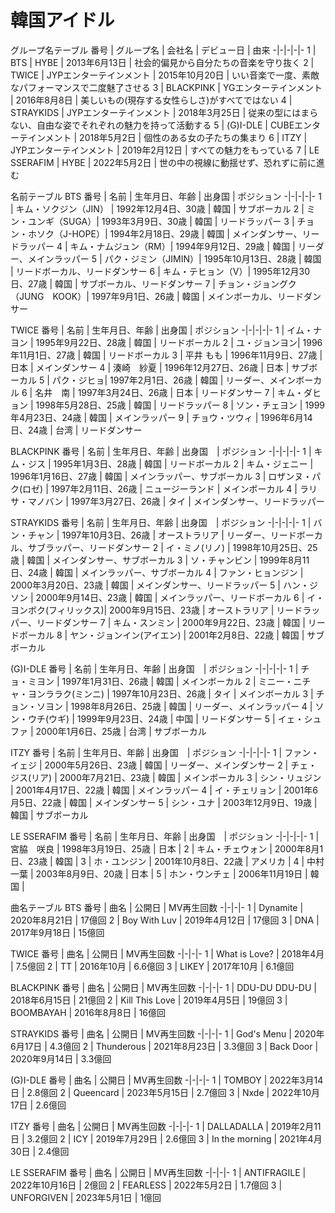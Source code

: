 # 韓国アイドル


グループ名テーブル
番号 | グループ名 | 会社名 | デビュー日 | 由来
-|-|-|-|-
1 | BTS | HYBE | 2013年6月13日 | 社会的偏見から自分たちの音楽を守り抜く
2 | TWICE | JYPエンターテインメント | 2015年10月20日 | いい音楽で一度、素敵なパフォーマンスで二度魅了させる
3 | BLACKPINK | YGエンターテインメント | 2016年8月8日 | 美しいもの(現存する女性らしさ)がすべてではない
4 | STRAYKIDS | JYPエンターテインメント | 2018年3月25日 | 従来の型にはまらない、自由な姿でそれぞれの魅力を持って活動する
5 | (G)I-DLE | CUBEエンターテインメント | 2018年5月2日 | 個性のある女の子たちの集まり
6 | ITZY | JYPエンターテインメント | 2019年2月12日 | すべての魅力をもっている
7 | LE SSERAFIM | HYBE | 2022年5月2日 | 世の中の視線に動揺せず、恐れずに前に進む


名前テーブル
BTS
番号 | 名前 | 生年月日、年齢 | 出身国 | ポジション
-|-|-|-|-
1 | キム・ソクジン（JIN） | 1992年12月4日、30歳 | 韓国 | サブボーカル
2 | ミン・ユンギ（SUGA）| 1993年3月9日、30歳 | 韓国 | リードラッパー
3 | チョン・ホソク（J-HOPE）| 1994年2月18日、29歳 | 韓国 | メインダンサー、リードラッパー
4 | キム・ナムジュン（RM）| 1994年9月12日、29歳 | 韓国 | リーダー、メインラッパー
5 | パク・ジミン（JIMIN）| 1995年10月13日、28歳 | 韓国 | リードボーカル、リードダンサー
6 | キム・テヒョン（V）| 1995年12月30日、27歳 | 韓国 | サブボーカル、リードダンサー
7 | チョン・ジョングク（JUNG　KOOK）| 1997年9月1日、26歳 | 韓国 | メインボーカル、リードダンサー


TWICE
番号 | 名前 | 生年月日、年齢 | 出身国 | ポジション
-|-|-|-|-
1 | イム・ナヨン | 1995年9月22日、28歳 | 韓国 | リードボーカル
2 | ユ・ジョンヨン| 1996年11月1日、27歳 | 韓国 | リードボーカル
3 | 平井 もも | 1996年11月9日、27歳 | 日本 | メインダンサー
4 | 湊崎　紗夏 | 1996年12月27日、26歳 | 日本 | サブボーカル
5 | パク・ジヒョ| 1997年2月1日、26歳 | 韓国 | リーダー、メインボーカル
6 | 名井　南 | 1997年3月24日、26歳 | 日本 | リードダンサー
7 | キム・ダヒョン | 1998年5月28日、25歳 | 韓国 | リードラッパー
8 | ソン・チェヨン | 1999年4月23日、24歳 | 韓国 | メインラッパー
9 | チョウ・ツウィ | 1996年6月14日、24歳 | 台湾 | リードダンサー


BLACKPINK
番号 | 名前 | 生年月日、年齢 | 出身国　| ポジション
-|-|-|-|-
1 | キム・ジス | 1995年1月3日、28歳 | 韓国 | リードボーカル
2 | キム・ジェニー | 1996年1月16日、27歳 | 韓国 | メインラッパー、サブボーカル
3 | ロザンヌ・パク(ロゼ) | 1997年2月11日、26歳 | ニュージーランド | メインボーカル
4 | ラリサ・マノバン | 1997年3月27日、26歳 | タイ | メインダンサー、リードラッパー


STRAYKIDS
番号 | 名前 | 生年月日、年齢 | 出身国　| ポジション
-|-|-|-|-
1 | バン・チャン | 1997年10月3日、26歳 | オーストラリア | リーダー、リードボーカル、サブラッパー、リードダンサー
2 | イ・ミノ(リノ) | 1998年10月25日、25歳 | 韓国 | メインダンサー、サブボーカル
3 | ソ・チャンビン | 1999年8月11日、24歳 | 韓国 | メインラッパー、サブボーカル
4 | ファン・ヒョンジン | 2000年3月20日、23歳 | 韓国 | メインダンサー、リードラッパー
5 | ハン・ジソン | 2000年9月14日、23歳 | 韓国 | メインラッパー、リードボーカル
6 | イ・ヨンボク(フィリックス)| 2000年9月15日、23歳 | オーストラリア | リードラッパー、リードダンサー
7 | キム・スンミン | 2000年9月22日、23歳 | 韓国 | リードボーカル
8 | ヤン・ジョンイン(アイエン) | 2001年2月8日、22歳 | 韓国 | サブボーカル


(G)I-DLE
番号 | 名前 | 生年月日、年齢 | 出身国　| ポジション
-|-|-|-|-
1 | チョ・ミヨン | 1997年1月31日、26歳 | 韓国 | メインボーカル
2 | ミニー・ニチャ・ヨンララク(ミンニ) | 1997年10月23日、26歳 | タイ | メインボーカル
3 | チョン・ソヨン | 1998年8月26日、25歳 | 韓国 | リーダー、メインラッパー
4 | ソン・ウチ(ウギ) | 1999年9月23日、24歳 | 中国 | リードダンサー
5 | イェ・シュファ | 2000年1月6日、25歳 | 台湾 | サブボーカル


ITZY
番号 | 名前 | 生年月日、年齢 | 出身国　| ポジション
-|-|-|-|-
1 | ファン・イェジ | 2000年5月26日、23歳 | 韓国 | リーダー、メインダンサー
2 | チェ・ジス(リア) | 2000年7月21日、23歳 | 韓国 | メインボーカル
3 | シン・リュジン | 2001年4月17日、22歳 | 韓国 | メインラッパー
4 | イ・チェリョン | 2001年6月5日、22歳 | 韓国 | メインダンサー
5 | シン・ユナ | 2003年12月9日、19歳 | 韓国 | サブボーカル


LE SSERAFIM
番号 | 名前 | 生年月日、年齢 | 出身国　| ポジション
-|-|-|-|-
1 | 宮脇　咲良 | 1998年3月19日、25歳 | 日本 | 
2 | キム・チェウォン | 2000年8月1日、23歳 | 韓国 | 
3 | ホ・ユンジン | 2001年10月8日、22歳 | アメリカ | 
4 | 中村　一葉 | 2003年8月9日、20歳 | 日本 | 
5 | ホン・ウンチェ | 2006年11月19日 | 韓国 | 


曲名テーブル
BTS
番号 | 曲名 | 公開日 | MV再生回数
-|-|-|-
1 | Dynamite | 2020年8月21日 | 17億回
2 | Boy With Luv | 2019年4月12日 | 17億回
3 | DNA | 2017年9月18日 | 15億回


TWICE
番号 | 曲名 | 公開日 | MV再生回数
-|-|-|-
1 | What is Love? | 2018年4月 | 7.5億回
2 | TT | 2016年10月 | 6.6億回
3 | LIKEY | 2017年10月 | 6.1億回


BLACKPINK
番号 | 曲名 | 公開日 | MV再生回数
-|-|-|-
1 | DDU-DU DDU-DU | 2018年6月15日 | 21億回
2 | Kill This Love | 2019年4月5日 | 19億回
3 | BOOMBAYAH | 2016年8月8日 | 16億回


STRAYKIDS
番号 | 曲名 | 公開日 | MV再生回数
-|-|-|-
1 | God's Menu | 2020年6月17日 | 4.3億回
2 | Thunderous | 2021年8月23日 | 3.3億回
3 | Back Door | 2020年9月14日 | 3.3億回


(G)I-DLE
番号 | 曲名 | 公開日 | MV再生回数
-|-|-|-
1 | TOMBOY | 2022年3月14日 | 2.8億回
2 | Queencard | 2023年5月15日 | 2.7億回
3 | Nxde | 2022年10月17日 | 2.6億回


ITZY
番号 | 曲名 | 公開日 | MV再生回数
-|-|-|-
1 | DALLADALLA | 2019年2月11日 | 3.2億回
2 | ICY | 2019年7月29日 | 2.6億回
3 | In the morning | 2021年4月30日 | 2.4億回


LE SSERAFIM
番号 | 曲名 | 公開日 | MV再生回数
-|-|-|-
1 | ANTIFRAGILE | 2022年10月16日 | 2億回
2 | FEARLESS | 2022年5月2日 | 1.7億回
3 | UNFORGIVEN | 2023年5月1日 | 1億回